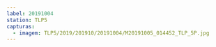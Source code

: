 ```yaml
---
label: 20191004
station: TLP5
capturas:
  - imagem: TLP5/2019/201910/20191004/M20191005_014452_TLP_5P.jpg
---
```

